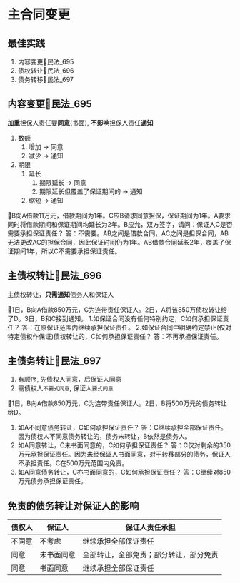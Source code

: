 # 主合同变更

## 最佳实践

1. 内容变更🚪民法_695
2. 债权转让🚪民法_696
3. 债务转移🚪民法_697

## 内容变更🚪民法_695

**加重**担保人责任要**同意**(书面), **不影响**担保人责任**通知**

1. 数额
    1. 增加 -> 同意
    2. 减少 -> 通知
2. 期限
    1. 延长
        1. 期限延长 -> 同意
        2. 期限延长但覆盖了保证期间的 -> 通知
    2. 缩短 -> 通知


🍐B向A借款11万元，借款期间为1年。C应B请求同意担保，保证期间为1年。A要求同时将借款期间和保证期间均延长为2年。B应允，双方签字，请问：保证人C是否需要承担保证责任？
答：不需要。AB之间是借款合同，AC之间是担保合同，AB无法更改AC的担保合同，因此保证时间仍为1年。AB借款合同延长2年，覆盖了保证期间1年，所以C不需要承担保证责任。


## 主债权转让🚪民法_696
主债权转让，**只需通知**债务人和保证人

🍐1日，B向A借款850万元，C为连带责任保证人。2日，A将该850万债权转让给了D。3日，B和C接到通知。
1.如保证合同没有任何特别约定，C如何承担保证责任？
答：在原保证范围内继续承担保证责任。
2.如保证合同中明确约定禁止(仅对特定债权作保证)债权转让的，C如何承担保证责任？
答：不再承担保证责任。


## 主债务转让🚪民法_697
1. 有顺序, 先债权人同意，后保证人同意
2. 需债权人`不要式同意`, 保证人`要式同意`

🍐1日，B向A借款850万元，C为连带责任保证人。2日，B将500万元的债务转让给D。
1. 如A不同意债务转让，C如何承担保证责任？
答：C继续承担全部保证责任。因为债权人不同意债务转让的，债务未转让，B依然是债务人。
2. 如A同意转让，C未书面同意的，C如何承担保证责任？
答：C仅对剩余的350万元承担保证责任。因为未经保证人书面同意，对于转移部分的债务，保证人不承担责任。C在500万元范围内免责。
3. 如A同意债务转让，C亦书面同意的，C如何承担保证责任？
答：C继续对850万元债务承担保证责任。


## 免责的债务转让对保证人的影响


债权人|保证人|保证人责任承担
--|--|--
不同意|不考虑|继续承担全部保证责任
同意|未书面同意|全部转让，全部免责；部分转让，部分免责
同意|书面同意|继续承担全部保证责任
